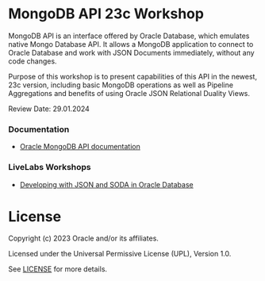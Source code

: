 # MongoDB API 23c Workshop 

MongoDB API is an interface offered by Oracle Database, which emulates native Mongo Database API. It allows a MongoDB application to connect to Oracle Database and work with JSON Documents immediately, without any code changes.

Purpose of this workshop is to present capabilities of this API in the newest, 23c version, including basic MongoDB operations as well as Pipeline Aggregations and benefits of using Oracle JSON Relational Duality Views.

Review Date: 29.01.2024

### Documentation

- [Oracle MongoDB API documentation](https://docs.oracle.com/en/database/oracle/mongodb-api/index.html)

### LiveLabs Workshops

- [Developing with JSON and SODA in Oracle Database](https://apexapps.oracle.com/pls/apex/dbpm/r/livelabs/view-workshop?wid=568)

# License

Copyright (c) 2023 Oracle and/or its affiliates.

Licensed under the Universal Permissive License (UPL), Version 1.0.

See [LICENSE](https://github.com/oracle-devrel/technology-engineering/blob/main/LICENSE) for more details.
